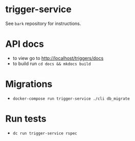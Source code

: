 # trigger-service

See `bark` repository for instructions.

# API docs
- to view go to [http://localhost/triggers/docs](http://localhost/triggers/docs)
- to build run `cd docs && mkdocs build`

# Migrations
- `docker-compose run trigger-service ./cli db_migrate`

# Run tests
- `dc run trigger-service rspec`